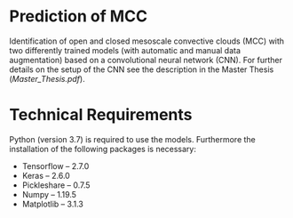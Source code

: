 

# Prediction of MCC
Identification of open and closed mesoscale convective clouds (MCC) with two differently trained models (with automatic and manual data augmentation) based on a convolutional neural network (CNN). For further details on the setup of the CNN see the description in the Master Thesis (*Master_Thesis.pdf*).

# Technical Requirements
Python (version 3.7) is required to use the models. Furthermore the installation of the following packages is necessary:
- Tensorflow – 2.7.0
- Keras – 2.6.0
- Pickleshare – 0.7.5
- Numpy – 1.19.5
- Matplotlib – 3.1.3
